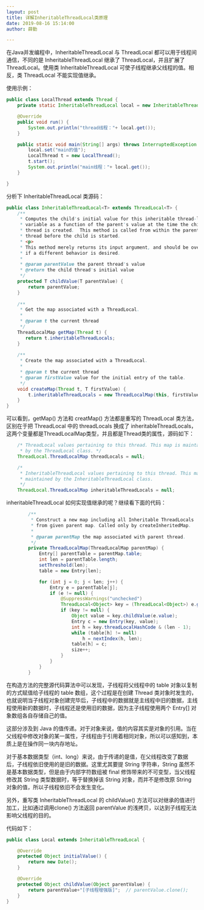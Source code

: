```yaml
---
layout: post
title: 详解InheritableThreadLocal类原理
date: 2019-08-16 15:14:00
author: 薛勤

---
```

在Java并发编程中，InheritableThreadLocal 与 ThreadLocal 都可以用于线程间通信，不同的是 InheritableThreadLocal 继承了 ThreadLocal，并且扩展了 ThreadLocal。使用类 InheritableThreadLocal 可使子线程继承父线程的值。相反，类 ThreadLocal 不能实现值继承。

使用示例：

```java
public class LocalThread extends Thread {
    private static InheritableThreadLocal local = new InheritableThreadLocal();

    @Override
    public void run() {
        System.out.println("thread线程："+ local.get());
    }

    public static void main(String[] args) throws InterruptedException {
        local.set("main的值");
        LocalThread t = new LocalThread();
        t.start();
        System.out.println("main线程："+ local.get());
    }

}
```


分析下 InheritableThreadLocal 类源码：

```java
public class InheritableThreadLocal<T> extends ThreadLocal<T> {
    /**
     * Computes the child's initial value for this inheritable thread-local
     * variable as a function of the parent's value at the time the child
     * thread is created.  This method is called from within the parent
     * thread before the child is started.
     * <p>
     * This method merely returns its input argument, and should be overridden
     * if a different behavior is desired.
     *
     * @param parentValue the parent thread's value
     * @return the child thread's initial value
     */
    protected T childValue(T parentValue) {
        return parentValue;
    }
 
    /**
     * Get the map associated with a ThreadLocal.
     *
     * @param t the current thread
     */
    ThreadLocalMap getMap(Thread t) {
       return t.inheritableThreadLocals;
    }
 
    /**
     * Create the map associated with a ThreadLocal.
     *
     * @param t the current thread
     * @param firstValue value for the initial entry of the table.
     */
    void createMap(Thread t, T firstValue) {
        t.inheritableThreadLocals = new ThreadLocalMap(this, firstValue);
    }
}
```

可以看到，getMap() 方法和 creatMap() 方法都是重写的 ThreadLocal 类方法，区别在于把 ThreadLocal 中的 threadLocals 换成了 inheritableThreadLocals，这两个变量都是ThreadLocalMap类型，并且都是Thread类的属性，源码如下：

```java
    /* ThreadLocal values pertaining to this thread. This map is maintained
     * by the ThreadLocal class. */
    ThreadLocal.ThreadLocalMap threadLocals = null;

    /*
     * InheritableThreadLocal values pertaining to this thread. This map is
     * maintained by the InheritableThreadLocal class.
     */
    ThreadLocal.ThreadLocalMap inheritableThreadLocals = null;
```

inheritableThreadLocal 如何实现值继承的呢？继续看下面的代码：

``` java
        /**
         * Construct a new map including all Inheritable ThreadLocals
         * from given parent map. Called only by createInheritedMap.
         *
         * @param parentMap the map associated with parent thread.
         */
        private ThreadLocalMap(ThreadLocalMap parentMap) {
            Entry[] parentTable = parentMap.table;
            int len = parentTable.length;
            setThreshold(len);
            table = new Entry[len];

            for (int j = 0; j < len; j++) {
                Entry e = parentTable[j];
                if (e != null) {
                    @SuppressWarnings("unchecked")
                    ThreadLocal<Object> key = (ThreadLocal<Object>) e.get();
                    if (key != null) {
                        Object value = key.childValue(e.value);
                        Entry c = new Entry(key, value);
                        int h = key.threadLocalHashCode & (len - 1);
                        while (table[h] != null)
                            h = nextIndex(h, len);
                        table[h] = c;
                        size++;
                    }
                }
            }
        }
```

在构造方法的完整源代码算法中可以发现，子线程将父线程中的 table 对象以复制的方式赋值给子线程的 table 数组，这个过程是在创建 Thread 类对象时发生的，也就说明当子线程对象创建完毕后，子线程中的数据就是主线程中旧的数据，主线程使用新的数据时，子线程还是使用旧的数据，因为主子线程使用两个 Entry[] 对象数组各自存储自己的值。

这部分涉及到 Java 的值传递。对于对象来说，值的内容其实是对象的引用。当在父线程中修改对象的某一属性，子线程由于引用着相同对象，所以可以感知到，本质上是在操作同一块内存地址。

对于基本数据类型（int、long）来说，由于传递的是值，在父线程改变了数据后，子线程依旧使用的是旧的数据。这里尤其要提 String 字符串，String 虽然不是基本数据类型，但是由于内部字符数组被 final 修饰带来的不可变型，当父线程修改其 String 类型数据时，等于替换掉该 String 对象，而并不是修改原 String 对象的值，所以子线程依旧不会发生变化。

另外，重写类 InheritableThreadLocal 的 childValue() 方法可以对继承的值进行加工，比如通过调用clone() 方法返回 parentValue 的浅拷贝，以达到子线程无法影响父线程的目的。

代码如下：

```java
public class Local extends InheritableThreadLocal {

    @Override
    protected Object initialValue() {
        return new Date();
    }

    @Override
    protected Object childValue(Object parentValue) {
        return parentValue+"[子线程增强版]";  // parentValue.clone();
    }
}
```



